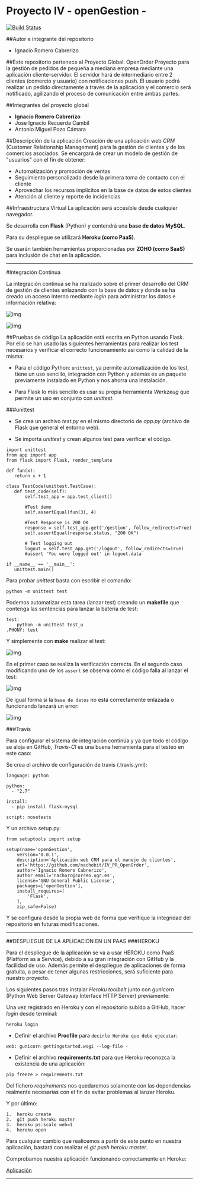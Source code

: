 # Proyecto IV - openGestion - #

[![Build Status](https://travis-ci.org/nachobit/IV_PR_OpenOrder.svg?branch=master)](https://travis-ci.org/nachobit/IV_PR_OpenOrder)

##Autor e integrante del repositorio 
 - Ignacio Romero Cabrerizo

##Este repositorio pertenece al Proyecto Global: OpenOrder
Proyecto para la gestión de pedidos de pequeña a mediana empresa mediante una aplicación cliente-servidor. El servidor hará de intermediario entre 2 clientes (comercio y usuario) con notificaciones push. El usuario podrá realizar un pedido directamente a través de la aplicación y el comercio será notificado, agilizando el proceso de comunicación entre ambas partes.

##Integrantes del proyecto global
- **Ignacio Romero Cabrerizo**
- Jose Ignacio Recuerda Cambil
- Antonio Miguel Pozo Cámara

##Descripción de la aplicación
Creación de una aplicación web *CRM* (Customer Relationship Management) para la gestión de clientes y de los comercios asociados. Se encargará de crear un modelo de gestión de "usuarios" con el fin de obtener:

 - Automatización y promoción de ventas
 - Seguimiento personalizado desde la primera toma de contacto con el cliente
 - Aprovechar los recursos implícitos en la base de datos de estos clientes
 - Atención al cliente y reporte de incidencias

##Infraestructura Virtual
La aplicación será accesible desde cualquier navegador. 

Se desarrolla con **Flask** (Python) y contendrá una **base de datos MySQL**. 

Para su despliegue se utilizará **Heroku (como PaaS)**. 

Se usarán también herramientas proporcionadas por **ZOHO (como SaaS)** para inclusión de chat en la aplicación.

---
#Integración Continua

La integración continua se ha realizado sobre el primer desarrollo del CRM de gestión de clientes enlazando con la base de datos y donde se ha creado un acceso interno mediante *login* para administrar los datos e información relativa:

![img](https://github.com/nachobit/ETSIIT/blob/master/backup/IV1516/ejercicios/practica/pane1.png)


![img](https://github.com/nachobit/ETSIIT/blob/master/backup/IV1516/ejercicios/practica/pane2.png)

##Pruebas de código
La aplicación está escrita en Python usando Flask. Por ello se han usado las siguientes herramientas para realizar los test necesarios y verificar el correcto funcionamiento así como la calidad de la misma:


 - Para el código Python: `unittest`, ya permite automatización de los test, tiene un uso sencillo, integración con Python y además es un paquete previamente instalado en Python y nos ahorra una instalación. 
 
 - Para Flask lo más sencillo es usar su propia herramienta *Werkzeug* que permite un uso en conjunto con *unittest*.
 
###unittest

 * Se crea un archivo *test.py* en el mismo directorio de *app.py* (archivo de Flask que general el entorno web).
	
 * Se importa *unittest* y crean algunos test para verificar el código.
 
 ```
import unittest
from app import app
from flask import Flask, render_template

def fun(x):
    return x + 1

class TestCode(unittest.TestCase):
    def test_code(self):
        self.test_app = app.test_client()
        
        #Test demo
        self.assertEqual(fun(3), 4)

        #Test Response is 200 OK
        response = self.test_app.get('/gestion', follow_redirects=True)
        self.assertEqual(response.status, "200 OK")

        # Test logging out
        logout = self.test_app.get('/logout', follow_redirects=True)
        #assert 'You were logged out' in logout.data

if __name__ == '__main__':
    unittest.main()
 
 ```
 Para probar *unittest* basta con escribir el comando:
 
 ```
 python -m unittest test
```

Podemos automatizar esta tarea (lanzar test) creando un **makefile** que contenga las sentencias para lanzar la batería de test:

```
test:
	python -m unittest test_u
.PHONY: test
```
 Y simplemente con **make** realizar el test:
 
![img](https://github.com/nachobit/ETSIIT/blob/master/backup/IV1516/ejercicios/practica/make.png)
 
 
 En el primer caso se realiza la verificación correcta. En el segundo caso modificando uno de los `assert` se observa cómo el código falla al lanzar el test:
 
![img](https://github.com/nachobit/ETSIIT/blob/master/backup/IV1516/ejercicios/practica/testq.png)
 
De igual forma si la `base de datos` no está correctamente enlazada o funcionando lanzará un error:

![img](https://github.com/nachobit/ETSIIT/blob/master/backup/IV1516/ejercicios/practica/error.png)


###Travis

Para configurar el sistema de integración continúa y ya que todo el código se aloja en GitHub, *Travis-CI* es una buena herramienta para el testeo en este caso:

Se crea el archivo de configuración de travis (.travis.yml):

```
language: python

python:
  - "2.7"

install:
  - pip install flask-mysql

script: nosetests
```

Y un archivo setup.py:

```
from setuptools import setup

setup(name='openGestion',
	version='0.0.1',
	description='Aplicación web CRM para el manejo de clientes',
	url='https://github.com/nachobit/IV_PR_OpenOrder',
	author='Ignacio Romero Cabrerizo',
	author_email='nachorc@correo.ugr.es',
	license='GNU General Public License',
	packages=['openGestion'],
	install_requires=[
		'Flask',
	],
	zip_safe=False)
```

Y se configura desde la propia web de forma que verifique la integridad del repositorio en futuras modificaciones.

---

##DESPLIEGUE DE LA APLICACIÓN EN UN PAAS
###HEROKU

Para el despliegue de la aplicación se va a usar HEROKU como PaaS (Platform as a Service), debido a su gran integración con GitHub y la facilidad de uso. Además permite el despliegue de aplicaciones de forma gratuita, a pesar de tener algunas restricciones, será suficiente para nuestro proyecto.

Los siguientes pasos tras instalar *Heroku toolbelt* junto con *gunicorn* (Python Web Server Gateway Interface HTTP Server) previamente:

Una vez registrado en Heroku y con el repositorio subido a GitHub, hacer *login* desde terminal:

```
heroku login
```
	
- Definir el archivo **Procfile** para `decirle Heroku que debe ejecutar`:
	
```
web: gunicorn gettingstarted.wsgi --log-file -
```

- Definir el archivo **requirements.txt** para que Heroku reconozca la existencia de una aplicación:

```
pip freeze > requirements.txt
```
Del fichero *requirements* nos quedaremos solamente con las dependencias realmente necesarias con el fin de evitar problemas al lanzar Heroku.

Y por último:

	1.  heroku create
	2.	git push heroku master
	3.	heroku ps:scale web=1
	4.	heroku open
	
Para cualquier cambio que realicemos a partir de este punto en nuestra aplicación, bastará con realizar el *git push heroku master*.
	
Comprobamos nuestra aplicación funcionando correctamente en Heroku:

[Aplicación](https://calm-mountain-1223.herokuapp.com)

---